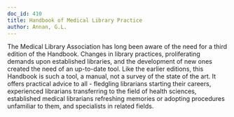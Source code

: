 ```yaml
---
doc_id: 410
title: Handbook of Medical Library Practice
author: Annan, G.L.
---
```


The Medical Library Association has long been aware of the need for a
third edition of the Handbook.  Changes in library practices, proliferating
demands upon established libraries, and the development of new ones
created the need of an up-to-date tool.  Like the earlier editions,
this Handbook is such a tool, a manual, not a survey of the state of the
art.  It offers practical advice to all - fledgling librarians starting
their careers, experienced librarians transferring to the field of
health sciences, established medical librarians refreshing memories or
adopting procedures unfamiliar to them, and specialists in related fields.